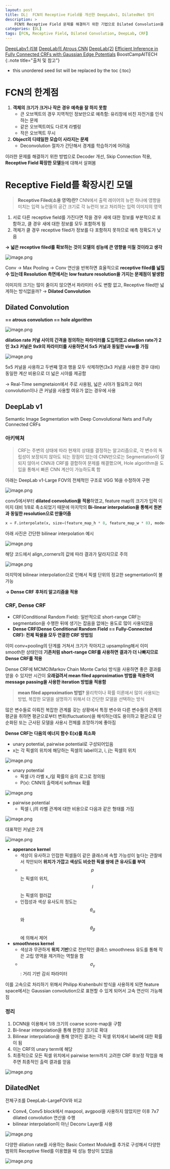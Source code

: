 ```yaml
---
layout: post
title: DL|  FCN의 Receptive Field를 개선한 DeepLabv1, DilatedNet 정리
description: > 
    FCN의 Receptive Field 문제를 해결하기 위한 기법으로 Dilated Convolution을 도입하고, 이를 기반으로 설계된 DeepLab v1과 DilatedNet의 구조와 특징, CRF 기반 후처리를 통한 정교한 예측 향상 방식
categories: [DL]
tags: [FCN, Receptive Field, Dilated Convolution, DeepLab, CRF]
---
```

[DeepLabv1 리뷰](https://doubleyoo.tistory.com/3)
[DeepLab의 Atrous CNN](https://int-i.github.io/ai/2023-04-05/deeplab-atrous-cnn/)
[DeepLab(2)](https://m.blog.naver.com/laonple/221017461464)
[Efficient Inference in Fully Connected CRFs with Gaussian Edge Potentials](https://arxiv.org/pdf/1210.5644)
BoostCampAITECH
{:.note title="출처 및 참고"}

* this unordered seed list will be replaced by the toc
{:toc}

# FCN의 한계점

1. **객체의 크기가 크거나 작은 경우 예측을 잘 하지 못함**
    - 큰 오브젝트의 경우 지역적인 정보만으로 예측함: 유리창에 비친 자전거를 인식하는 문제
    - 같은 오브젝트여도 다르게 라벨링
    - 작은 오브젝트 무시
2. **Object의 디테일한 모습이 사라지는 문제**
    - Deconvolution 절차가 간단해서 경계를 학습하기에 어려움

이러한 문제를 해결하기 위한 방법으로 Decoder 개선, Skip Connection 적용, **Receptive Field 확장한 모델**들에 대해서 살펴봄

# Receptive Field를 확장시킨 모델

> **Receptive Filed(소용 영역)란?**
CNN에서 출력 레이어의 뉴런 하나에 영향을 미치는 입력 뉴런들의 공간 크기로 각 뉴런이 보고 처리하는 입력 이미지의 영역
> 

1. 서로 다른 receptive field를 가진다면 작을 경우 새에 대한 정보를 부분적으로 포함하고, 클 경우 새에 대한 정보를 모두 포함하게 됨
2. 객체가 클 경우 receptive filed가 정보를 다 포함하지 못하므로 예측 정확도가 낮음

**→ 넓은 receptive filed를 확보하는 것이 모델의 성능에 큰 영향을 미칠 것이라고 생각**

![image.png](../../../assets/img/DeepLabv1-DilatedNet/image%2012.png)

Conv → Max Pooling → Conv 연산을 반복하면 효율적으로 **receptive filed를 넓힐 수 있는데 Resolution 측면에서는 low feature resolution을 가지는 문제점이 발생함**

이미지의 크기는 많이 줄이지 않으면서 파라미터 수도 변함 없고, Receptive filed만 넓게하는 방식없을까? → **Dilated Convolution**

## Dilated Convolution

**== atrous convolution == hole algorithm**

![image.png](../../../assets/img/DeepLabv1-DilatedNet/image%2013.png)

**dilation rate 커널 사이의 간격을 정의하는 파라미터를 도입하였고 dilation rate가 2인 3x3 커널은 9x9의 파라미터를 사용하면서 5x5 커널과 동일한 view를 가짐**

![image.png](../../../assets/img/DeepLabv1-DilatedNet/image%2014.png)

5x5 커널을 사용하고 두번째 열과 행을 모두 삭제하면(3x3 커널을 사용한 경우 대비) 동일한 계산 비용으로 더 넓은 시야를 제공함

→ Real-Time semgnetaion에서 주로 사용됨, 넓은 시야가 필요하고 여러 convolution이나 큰 커널을 사용할 여유가 없는 경우에 사용

## DeepLab v1

Semantic Image Segmentation with Deep Convolutional Nets and Fully Connected CRFs

### 아키텍쳐

> CRF는 주변의 상태에 따라 현재의 상태를 결정하는 알고리즘으로, 각 변수의 독립성이 보장되지 않아도 되는 장점이 있는데 CNN만으로는 Segmentation이 잘되지 않아서 CNN과 CRF를 결합하여 문제를 해결했으며, Hole algorithm을 도입을 통해서 빠른 CNN 계산이 가능하도록 함

아래는 DeepLab v1-Large FOV의 전체적인 구조로 VGG 16을 수정하여 구현

![image.png](../../../assets/img/DeepLabv1-DilatedNet/image%2015.png)

conv5에서부터 **dilated convolution을 적용**하였고, feature map의 크기가 입력 이미지 대비 1/8로 축소되었기 때문에 마지막의 **Bi-linear interpolation을 통해서 원본과 동일한 resolution으로 만들어줌**

```python
x = F.interpolate(x, size=(feature_map_h * 8, feature_map_w * 8), mode="bilinear")
```

아래 사진은 간단한 bilinear interpolation 예시

![image.png](../../../assets/img/DeepLabv1-DilatedNet/image%2016.png)

해당 코드에서 align_corners의 값에 따라 결과가 달라지므로 주의

![image.png](../../../assets/img/DeepLabv1-DilatedNet/image%2017.png)

마지막에 bilinear interpolation으로 인해서 픽셀 단위의 정교한 segmentation이 불가능

**→ Dense CRF 후처리 알고리즘을 적용**

### CRF, Dense CRF

- CRF(Conditional Random Field): 일반적으로 short-range CRF는 segmentation을 수행한 뒤에 생기는 잡음을 없애는 용도로 많이 사용되었음
- **Dense CRF(Dense Conditional Random Field == Fully-Connected CRF): 전체 픽셀을 모두 연결한 CRF 방법임**

이미 conv+pooling의 단계를 거쳐서 크기가 작아지고 upsampling해서 이미 smooth한 상태인데 **기존처럼 short-range CRF를 사용하면 결과가 더 나빠지므로 Dense CRF를 적용**

Dense CRF에 MCMC(Markov Chain Monte Carlo) 방식을 사용하면 좋은 결과를 얻을 수 있지만 시간이 **오래걸려서 mean filed approximation 방법을 적용하여 message passing을 사용한 iteration 방법을 적용함**

> **mean filed approximation 방법?**
물리학이나 확률 이론에서 많이 사용되는 방법, 복잡한 모델을 설명하기 위해서 더 간단한 모델을 선택하는 방식

많은 변수들로 이뤄진 복잡한 관계를 갖는 상황에서 특정 변수와 다른 변수들의 관계의 평균을 취하면 평균으로부터 변화(fluctuation)을 해석하는데도 용이하고 평균으로 단순화된 또는 근사된 모델을 사용시 전체를 조망하기에 좋아짐

**Dense CRF는 다음의 에너지 함수 E(x)를 최소화**

- unary potential, pairwise potential로 구성되어있음
- x는 각 픽셀의 위치에 해당하는 픽셀의 label이고, i, j는 픽셀의 위치

![image.png](../../../assets/img/DeepLabv1-DilatedNet/image%2018.png)

- unary potential
    - 픽셀 i가 라벨 x_i일 확률의 음의 로그로 정의됨
    - P(x): CNN의 출력에서 softmax 확률

![image.png](../../../assets/img/DeepLabv1-DilatedNet/image%2019.png)

- pairwise potential
    - 픽셀 i, j의 라벨 관계에 대한 비용으로 다음과 같은 형태를 가짐

![image.png](../../../assets/img/DeepLabv1-DilatedNet/image%2020.png)

대표적인 커널은 2개

![image.png](../../../assets/img/DeepLabv1-DilatedNet/image%2021.png)

- **apperance kernel**
    - 색상이 유사하고 인접한 픽셀들이 같은 클래스에 속할 가능성이 높다는 관찰에서 착안되어 **위치가 가깝고 색상도 비슷한 픽셀 쌍에 큰 유사도를 부여**
    - $$p$$는 픽셀의 위치, $$I$$는 픽셀의 컬러값
    - 인접성과 색상 유사도의 정도는 $$\theta_\alpha$$와 $$\theta_\beta$$에 의해서 제어
- **smoothness kernel**
    - 색상과 무관하게 **위치 기반**으로 전반적인 클래스 smoothness 유도를 통해 작은 고립 영역을 제거하는 역할을 함
    - $$\sigma_\gamma$$: 거리 기반 감쇠 파라미터

이를 고속으로 처리하기 위해서 Philipp Krahenbuhl 방식을 사용하게 되면 feature space에서는 Gaussian convolution으로 표현할 수 있게 되어서 고속 연산이 가능해짐

### 정리

1. DCNN을 이용해서 1/8 크기의 coarse score-map을 구함
2. Bi-linear interpolation을 통해 원영상 크기로 확대
3. Bilinear interpolation을 통해 얻어진 결과는 각 픽셀 위치에서 label에 대한 확률이 됨
4. 이는 CRF의 unary term에 해당
5. 최종적으로 모든 픽셀 위치에서 pairwise term까지 고려한 CRF 후보정 작업을 해주면 최종적인 출력 결과를 얻음

![image.png](../../../assets/img/DeepLabv1-DilatedNet/image%2022.png)

## DilatedNet

전체구조를 DeepLab-LargeFOV와 비교

- Conv4, Conv5 block에서 maxpool, avgpool을 사용하지 않았지만 이후 7x7 dilated convolution 연산을 수행
- bilinear interpolation이 아닌 Deconv Layer를 사용

![image.png](../../../assets/img/DeepLabv1-DilatedNet/image%2023.png)

다양한 dilation rate를 사용하는 Basic Context Module를 추가로 구성해서 다양한 범위의 Receptive filed를 이용했을 때 성능 향상이 있었음

![image.png](../../../assets/img/DeepLabv1-DilatedNet/image%2024.png)